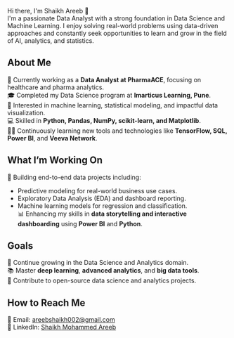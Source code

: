 Hi there, I'm Shaikh Areeb 👋  
I'm a passionate Data Analyst with a strong foundation in Data Science and Machine Learning. I enjoy solving real-world problems using data-driven approaches and constantly seek opportunities to learn and grow in the field of AI, analytics, and statistics.

## About Me
💼 Currently working as a **Data Analyst at PharmaACE**, focusing on healthcare and pharma analytics.  
🎓 Completed my Data Science program at **Imarticus Learning, Pune**.  
🔢 Interested in machine learning, statistical modeling, and impactful data visualization.  
💻 Skilled in **Python, Pandas, NumPy, scikit-learn, and Matplotlib**.  
🧑‍💻 Continuously learning new tools and technologies like **TensorFlow, SQL, Power BI**, and **Veeva Network**.

## What I’m Working On
🌱 Building end-to-end data projects including:  
- Predictive modeling for real-world business use cases.  
- Exploratory Data Analysis (EDA) and dashboard reporting.  
- Machine learning models for regression and classification.  
📊 Enhancing my skills in **data storytelling and interactive dashboarding** using **Power BI** and **Python**.

## Goals
🚀 Continue growing in the Data Science and Analytics domain.  
📚 Master **deep learning**, **advanced analytics**, and **big data tools**.  
🤝 Contribute to open-source data science and analytics projects.

## How to Reach Me
📧 Email: areebshaikh002@gmail.com  
💼 LinkedIn: [Shaikh Mohammed Areeb](https://www.linkedin.com/in/shaikh-mohammed-areeb)

<!---
Shaikh-areeb/Shaikh-areeb is a ✨ special ✨ repository because its `README.md` (this file) appears on your GitHub profile.
You can click the Preview link to take a look at your changes.
--->

